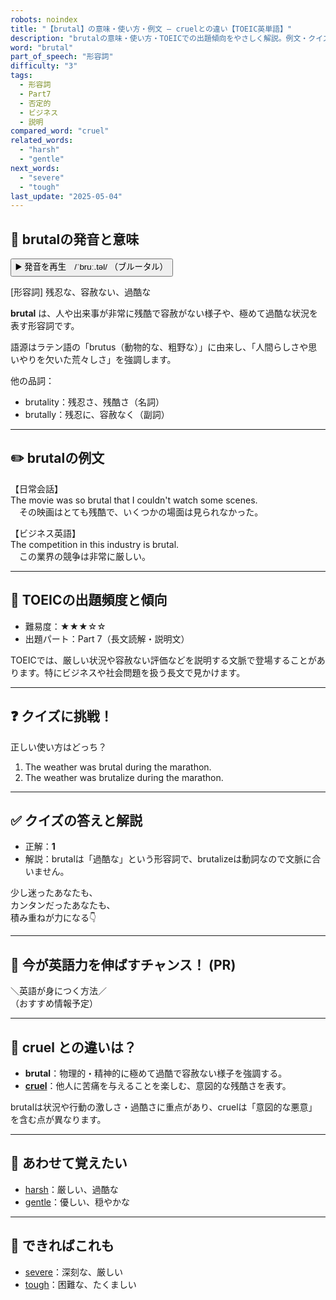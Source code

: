 ```yaml
---
robots: noindex
title: "【brutal】の意味・使い方・例文 ― cruelとの違い【TOEIC英単語】"
description: "brutalの意味・使い方・TOEICでの出題傾向をやさしく解説。例文・クイズ付きでcruelとの違いもわかりやすく学べます。"
word: "brutal"
part_of_speech: "形容詞"
difficulty: "3"
tags:
  - 形容詞
  - Part7
  - 否定的
  - ビジネス
  - 説明
compared_word: "cruel"
related_words:
  - "harsh"
  - "gentle"
next_words:
  - "severe"
  - "tough"
last_update: "2025-05-04"
---
```


## 🔰 brutalの発音と意味

<button class="play-audio" onclick="playTTS('brutal')">
  <span class="play-audio-main">
    ▶️ 発音を再生　/ˈbruː.təl/
  </span>
  <span class="play-audio-sub">
    （ブルータル）
  </span>
</button>

[形容詞] 残忍な、容赦ない、過酷な

**brutal** は、人や出来事が非常に残酷で容赦がない様子や、極めて過酷な状況を表す形容詞です。

語源はラテン語の「brutus（動物的な、粗野な）」に由来し、「人間らしさや思いやりを欠いた荒々しさ」を強調します。

他の品詞：  
- brutality：残忍さ、残酷さ（名詞）
- brutally：残忍に、容赦なく（副詞）

---

## ✏️ brutalの例文

【日常会話】  
The movie was so brutal that I couldn't watch some scenes.  
　その映画はとても残酷で、いくつかの場面は見られなかった。

【ビジネス英語】  
The competition in this industry is brutal.  
　この業界の競争は非常に厳しい。

---

## 🎯 TOEICの出題頻度と傾向

- 難易度：★★★☆☆
- 出題パート：Part 7（長文読解・説明文）

TOEICでは、厳しい状況や容赦ない評価などを説明する文脈で登場することがあります。特にビジネスや社会問題を扱う長文で見かけます。

---

## ❓ クイズに挑戦！

正しい使い方はどっち？

1. The weather was brutal during the marathon.  
2. The weather was brutalize during the marathon.

---

## ✅ クイズの答えと解説

- 正解：**1**
- 解説：brutalは「過酷な」という形容詞で、brutalizeは動詞なので文脈に合いません。

少し迷ったあなたも、  
カンタンだったあなたも、  
積み重ねが力になる👇️

---

## 🚀 今が英語力を伸ばすチャンス！ (PR)

<div class="info-center">
＼英語が身につく方法／<br>  
（おすすめ情報予定）
</div>

---

## 🤔  cruel との違いは？

- **brutal**：物理的・精神的に極めて過酷で容赦ない様子を強調する。
- **[cruel](/cruel)**：他人に苦痛を与えることを楽しむ、意図的な残酷さを表す。

brutalは状況や行動の激しさ・過酷さに重点があり、cruelは「意図的な悪意」を含む点が異なります。

---

## 🧩 あわせて覚えたい

- [harsh](/harsh)：厳しい、過酷な
- [gentle](/gentle)：優しい、穏やかな

---

## 📖 できればこれも

- [severe](/severe)：深刻な、厳しい
- [tough](/tough)：困難な、たくましい

<!-- cvid: aid47_bid00 -->
